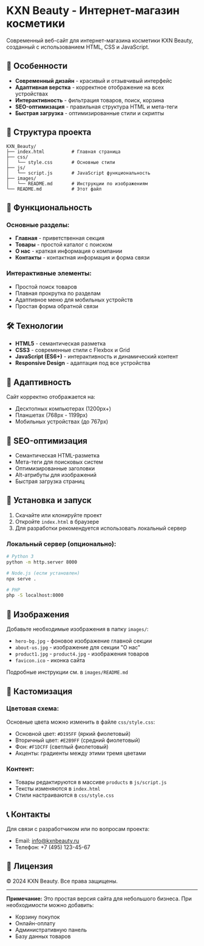 # KXN Beauty - Интернет-магазин косметики

Современный веб-сайт для интернет-магазина косметики KXN Beauty, созданный с использованием HTML, CSS и JavaScript.

## 🎨 Особенности

- **Современный дизайн** - красивый и отзывчивый интерфейс
- **Адаптивная верстка** - корректное отображение на всех устройствах
- **Интерактивность** - фильтрация товаров, поиск, корзина
- **SEO-оптимизация** - правильная структура HTML и мета-теги
- **Быстрая загрузка** - оптимизированные стили и скрипты

## 📁 Структура проекта

```
KXN_Beauty/
├── index.html          # Главная страница
├── css/
│   └── style.css       # Основные стили
├── js/
│   └── script.js       # JavaScript функциональность
├── images/
│   └── README.md       # Инструкции по изображениям
└── README.md           # Этот файл
```

## 🚀 Функциональность

### Основные разделы:

- **Главная** - приветственная секция
- **Товары** - простой каталог с поиском
- **О нас** - краткая информация о компании
- **Контакты** - контактная информация и форма связи

### Интерактивные элементы:

- Простой поиск товаров
- Плавная прокрутка по разделам
- Адаптивное меню для мобильных устройств
- Простая форма обратной связи

## 🛠 Технологии

- **HTML5** - семантическая разметка
- **CSS3** - современные стили с Flexbox и Grid
- **JavaScript (ES6+)** - интерактивность и динамический контент
- **Responsive Design** - адаптация под все устройства

## 📱 Адаптивность

Сайт корректно отображается на:

- Десктопных компьютерах (1200px+)
- Планшетах (768px - 1199px)
- Мобильных устройствах (до 767px)

## 🎯 SEO-оптимизация

- Семантическая HTML-разметка
- Мета-теги для поисковых систем
- Оптимизированные заголовки
- Alt-атрибуты для изображений
- Быстрая загрузка страниц

## 🔧 Установка и запуск

1. Скачайте или клонируйте проект
2. Откройте `index.html` в браузере
3. Для разработки рекомендуется использовать локальный сервер

### Локальный сервер (опционально):

```bash
# Python 3
python -m http.server 8000

# Node.js (если установлен)
npx serve .

# PHP
php -S localhost:8000
```

## 📸 Изображения

Добавьте необходимые изображения в папку `images/`:

- `hero-bg.jpg` - фоновое изображение главной секции
- `about-us.jpg` - изображение для секции "О нас"
- `product1.jpg` - `product4.jpg` - изображения товаров
- `favicon.ico` - иконка сайта

Подробные инструкции см. в `images/README.md`

## 🎨 Кастомизация

### Цветовая схема:

Основные цвета можно изменить в файле `css/style.css`:

- Основной цвет: `#D195FF` (яркий фиолетовый)
- Вторичный цвет: `#E2B9FF` (средний фиолетовый)
- Фон: `#F1DCFF` (светлый фиолетовый)
- Акценты: градиенты между этими тремя цветами

### Контент:

- Товары редактируются в массиве `products` в `js/script.js`
- Тексты изменяются в `index.html`
- Стили настраиваются в `css/style.css`

## 📞 Контакты

Для связи с разработчиком или по вопросам проекта:

- Email: info@kxnbeauty.ru
- Телефон: +7 (495) 123-45-67

## 📄 Лицензия

© 2024 KXN Beauty. Все права защищены.

---

**Примечание:** Это простая версия сайта для небольшого бизнеса. При необходимости можно добавить:

- Корзину покупок
- Онлайн-оплату
- Административную панель
- Базу данных товаров
